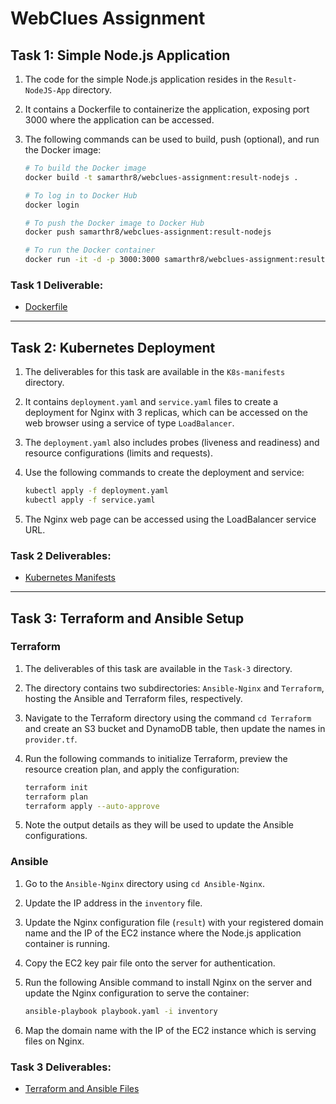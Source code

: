 # WebClues Assignment

## Task 1: Simple Node.js Application

1. The code for the simple Node.js application resides in the `Result-NodeJS-App` directory.
2. It contains a Dockerfile to containerize the application, exposing port 3000 where the application can be accessed.
3. The following commands can be used to build, push (optional), and run the Docker image:

    ```bash
    # To build the Docker image
    docker build -t samarthr8/webclues-assignment:result-nodejs .

    # To log in to Docker Hub
    docker login

    # To push the Docker image to Docker Hub
    docker push samarthr8/webclues-assignment:result-nodejs

    # To run the Docker container
    docker run -it -d -p 3000:3000 samarthr8/webclues-assignment:result-nodejs
    ```

### Task 1 Deliverable:
- [Dockerfile](Result-NodeJS-App/Dockerfile)

---

## Task 2: Kubernetes Deployment

1. The deliverables for this task are available in the `K8s-manifests` directory.
2. It contains `deployment.yaml` and `service.yaml` files to create a deployment for Nginx with 3 replicas, which can be accessed on the web browser using a service of type `LoadBalancer`.
3. The `deployment.yaml` also includes probes (liveness and readiness) and resource configurations (limits and requests).
4. Use the following commands to create the deployment and service:

    ```bash
    kubectl apply -f deployment.yaml
    kubectl apply -f service.yaml
    ```

5. The Nginx web page can be accessed using the LoadBalancer service URL.

### Task 2 Deliverables:
- [Kubernetes Manifests](K8s-manifests/)

---

## Task 3: Terraform and Ansible Setup

### Terraform

1. The deliverables of this task are available in the `Task-3` directory.
2. The directory contains two subdirectories: `Ansible-Nginx` and `Terraform`, hosting the Ansible and Terraform files, respectively.
3. Navigate to the Terraform directory using the command `cd Terraform` and create an S3 bucket and DynamoDB table, then update the names in `provider.tf`.
4. Run the following commands to initialize Terraform, preview the resource creation plan, and apply the configuration:

    ```bash
    terraform init
    terraform plan
    terraform apply --auto-approve
    ```

5. Note the output details as they will be used to update the Ansible configurations.

### Ansible

1. Go to the `Ansible-Nginx` directory using `cd Ansible-Nginx`.
2. Update the IP address in the `inventory` file.
3. Update the Nginx configuration file (`result`) with your registered domain name and the IP of the EC2 instance where the Node.js application container is running.
4. Copy the EC2 key pair file onto the server for authentication.
5. Run the following Ansible command to install Nginx on the server and update the Nginx configuration to serve the container:

    ```bash
    ansible-playbook playbook.yaml -i inventory
    ```
6. Map the domain name with the IP of the EC2 instance which is serving files on Nginx.

### Task 3 Deliverables:
- [Terraform and Ansible Files](Task-3/)

